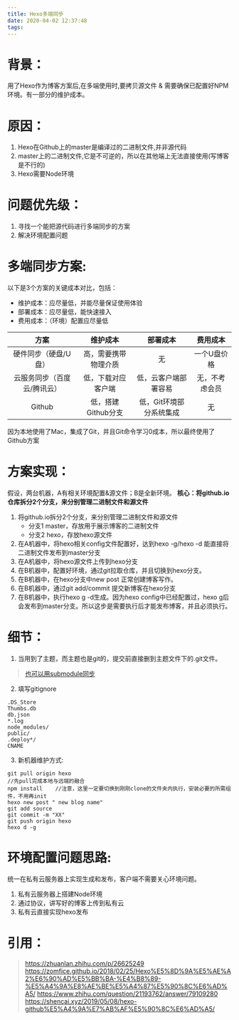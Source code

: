 ```yaml
---
title: Hexo多端同步
date: 2020-04-02 12:37:48
tags:
---
```


# 背景：
用了Hexo作为博客方案后,在多端使用时,要拷贝源文件 & 需要确保已配置好NPM环境。有一部分的维护成本。

# 原因：
1. Hexo在Github上的master是编译过的二进制文件,并非源代码
2. master上的二进制文件,它是不可逆的，所以在其他端上无法直接使用(写博客是不行的)
3. Hexo需要Node环境

# 问题优先级：
1. 寻找一个能把源代码进行多端同步的方案
2. 解决环境配置问题

# 多端同步方案:
以下是3个方案的关键成本对比，包括：
- 维护成本：应尽量低，并能尽量保证使用体验
- 部署成本：应尽量低，能快速接入
- 费用成本：（环境）配置应尽量低

|  方案   | 维护成本 | 部署成本 | 费用成本 |
|  :----:  | :----:  | :----: | :----: |
|  硬件同步（硬盘/U盘） | 高，需要携带物理介质 | 无 | 一个U盘价格 |
| 云服务同步（百度云/腾讯云）  | 低，下载对应客户端 | 低，云客户端部署容易 | 无，不考虑会员 |
| Github  | 低，搭建Github分支 | 低，Git环境部分系统集成 |无|

因为本地使用了Mac，集成了Git，并且Git命令学习0成本，所以最终使用了Github方案

# 方案实现：
假设，两台机器，A有相关环境配置&源文件；B是全新环境。
**核心：将github.io仓库拆分2个分支，来分别管理二进制文件和源文件**
1. 将github.io拆分2个分支，来分别管理二进制文件和源文件
	- 分支1 master，存放用于展示博客的二进制文件
	- 分支2 hexo，存放hexo源文件
2. 在A机器中，将hexo相关config文件配置好，达到hexo -g/hexo -d 能直接将二进制文件发布到master分支
3. 在A机器中，将hexo源文件上传到hexo分支
4. 在B机器中，配置好环境，通过git拉取仓库，并且切换到hexo分支。
5. 在B机器中，在hexo分支中new post 正常创建博客写作。
6. 在B机器中，通过git add/commit 提交新博客在hexo分支
7. 在B机器中，执行hexo g -d生成。因为hexo config中已经配置过，hexo g后会发布到master分支。所以这步是需要执行后才能发布博客，并且必须执行。

# 细节：
1. 当用到了主题，而主题也是git的，提交前直接删到主题文件下的.git文件。
> [也可以用submodule同步](https://juejin.im/post/5af8f087f265da0b886d857a)

2. 填写gitignore 
```
.DS_Store
Thumbs.db
db.json
*.log
node_modules/
public/
.deploy*/
CNAME
```

3. 新机器维护方式:
```
git pull origin hexo 
//先pull完成本地与远端的融合
npm install    //注意，这里一定要切换到刚刚clone的文件夹内执行，安装必要的所需组件，不用再init
hexo new post " new blog name"
git add source
git commit -m "XX"
git push origin hexo
hexo d -g
```

# 环境配置问题思路:
统一在私有云服务器上实现生成和发布，客户端不需要关心环境问题。
1. 私有云服务器上搭建Node环境
2. 通过协议，讲写好的博客上传到私有云
3. 私有云直接实现hexo发布


# 引用：
> https://zhuanlan.zhihu.com/p/26625249
> https://zomfice.github.io/2018/02/25/Hexo%E5%8D%9A%E5%AE%A2%E6%90%AD%E5%BB%BA-%E4%B8%89-%E5%A4%9A%E8%AE%BE%E5%A4%87%E5%90%8C%E6%AD%A5/
> https://www.zhihu.com/question/21193762/answer/79109280
> https://shencai.xyz/2019/05/08/hexo-github%E5%A4%9A%E7%AB%AF%E5%90%8C%E6%AD%A5/